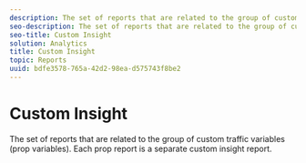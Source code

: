 ```yaml
---
description: The set of reports that are related to the group of custom traffic variables (prop variables). Each prop report is a separate custom insight report.
seo-description: The set of reports that are related to the group of custom traffic variables (prop variables). Each prop report is a separate custom insight report.
seo-title: Custom Insight
solution: Analytics
title: Custom Insight
topic: Reports
uuid: bdfe3578-765a-42d2-98ea-d575743f8be2
---
```


# Custom Insight

The set of reports that are related to the group of custom traffic variables (prop variables). Each prop report is a separate custom insight report.

